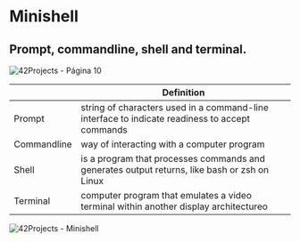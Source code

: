 # Minishell
##  Prompt, commandline, shell and terminal. 
![42Projects - Página 10](https://user-images.githubusercontent.com/62228465/142232996-090264fa-a23c-489d-b2b9-842a5d30ebcb.jpeg)

 |                    |  Definition         |
| ------------------- | ------------------- |
|  Prompt             | string of characters used in a command-line interface to indicate readiness to accept commands |
|  Commandline        | way of interacting with a computer program                                                     |
|  Shell              | is a program that processes commands and generates output returns, like bash or zsh on Linux   |
|  Terminal           | computer program that emulates a video terminal within another display architectureo           |

![42Projects - Minishell](https://user-images.githubusercontent.com/62228465/142232972-b19a1931-d99c-4bdc-ae36-c622106882a0.jpeg)

